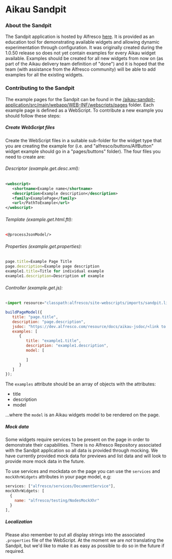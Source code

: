 # Aikau Sandpit

### About the Sandpit
The Sandpit application is hosted by Alfresco [here](https://aikau-sandpit.alfresco.com/aikau-sandpit/ "Link to Sandpit application online"). It is provided as an education tool for demonstrating available widgets and allowing dynamic experimentation through configuration. It was originally created during the 1.0.50 release so does not yet contain examples for every Aikau widget available. Examples should be created for all new widgets from now on (as part of the Aikau delivery team definition of "done") and it is hoped that the team (with assistance from the Alfresco community) will be able to add examples for all the existing widgets.

### Contributing to the Sandpit
The example pages for the Sandpit can be found in the [/aikau-sandpit-application/src/main/webapp/WEB-INF/webscripts/pages](https://github.com/Alfresco/Aikau/tree/feature/AKU-748_Sandpit/aikau-sandpit-application/src/main/webapp/WEB-INF/webscripts/pages "Link to pages folder") folder. Each example page is defined as a WebScript. To contribute a new example you should follow these steps:

##### Create WebScript files
Create the WebScript files in a suitable sub-folder for the widget type that you are creating the example for (i.e. and "alfresco/buttons/AlfButton" widget example should go in a "pages/buttons" folder). The four files you need to create are:

###### Descriptor (example.get.desc.xml):
``` XML
<webscript>
   <shortname>Example name</shortname>
   <description>Example description</description>
   <family>ExamplePage</family>
   <url>/PathToExample</url>
</webscript>
```

###### Template (example.get.html.ftl):
``` HTML
<@processJsonModel/>
```

###### Properties (example.get.properties):
``` JavaScript
page.title=Example Page Title
page.description=Example page description
example1.title=Title for individual example
example1.description=Description of example
```

###### Controller (example.get.js):
``` JavaScript
<import resource="classpath:alfresco/site-webscripts/imports/sandpit.lib.js">

buildPageModel({
   title: "page.title",
   description: "page.description",
   jsdoc: "https://dev.alfresco.com/resource/docs/aikau-jsdoc/<link to JSDoc for widget>.html",
   examples: [
      {
         title: "example1.title",
         description: "example1.description",
         model: [
            
         ]
      }
   ]
});

```

The `examples` attribute should be an array of objects with the attributes:
* title
* description
* model

...where the `model` is an Aikau widgets model to be rendered on the page.

##### Mock data
Some widgets require services to be present on the page in order to demonstrate their capabilities. There is no Alfresco Repository associated with the Sandpit application so all data is provided through mocking. We have currently provided mock data for previews and list data and will look to provide more mock data in the future.

To use services and mockdata on the page you can use the `services` and `mockXhrWidgets` attributes in your page model, e.g:

```javascript
services: ["alfresco/services/DocumentService"],
mockXhrWidgets: [
  {
    name: "alfresco/testing/NodesMockXhr"
  }
],
```

##### Localization
Please also remember to put all display strings into the associated `.properties` file of the WebScript. At the moment we are *not* translating the Sandpit, but we'd like to make it as easy as possible to do so in the future if required.
